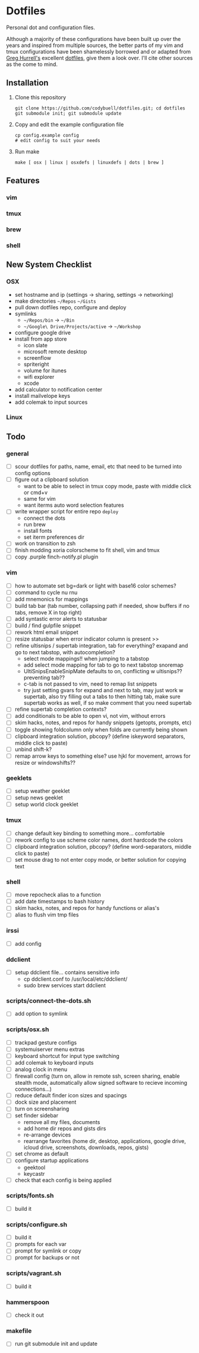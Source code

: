 Dotfiles
========

Personal dot and configuration files.

Although a majority of these configurations have been built up over the years and inspired from multiple sources, the better parts of my vim and tmux configurations have been shamelessly borrowed and or adapted from [Greg Hurrell's](https://github.com/wincent) excellent [dotfiles](https://github.com/wincent/wincent), give them a look over.  I'll cite other sources as the come to mind.

Installation
------------

 1. Clone this repository

        git clone https://github.com/codybuell/dotfiles.git; cd dotfiles
        git submodule init; git submodule update

 2. Copy and edit the example configuration file

        cp config.example config
        # edit config to suit your needs

 3. Run make

        make [ osx | linux | osxdefs | linuxdefs | dots | brew ]

Features
--------

### vim

### tmux

### brew

### shell

New System Checklist
--------------------

### OSX

 - set hostname and ip (settings -> sharing, settings -> networking)
 - make directories `~/Repos` `~/Gists`
 - pull down dotfiles repo, configure and deploy
 - symlinks 
   - `~/Repos/bin` -> `~/Bin`
   - `~/Google\ Drive/Projects/active` -> `~/Workshop`
 - configure google drive
 - install from app store
   - icon slate
   - microsoft remote desktop
   - screenflow
   - spriteright
   - volume for itunes
   - wifi explorer
   - xcode
 - add calculator to notification center
 - install mailvelope keys
 - add colemak to input sources

### Linux


Todo
----

### general

 - [ ] scour dotfiles for paths, name, email, etc that need to be turned into config options
 - [ ] figure out a clipboard solution
   - want to be able to select in tmux copy mode, paste with middle click or cmd+v
   - same for vim
   - want iterms auto word selection features
 - [ ] write wrapper script for entire repo `deploy`
   - connect the dots
   - run brew
   - install fonts
   - set iterm preferences dir
 - [ ] work on transition to zsh
 - [ ] finish modding xoria colorscheme to fit shell, vim and tmux
 - [ ] copy .purple finch-notify.pl plugin

### vim

 - [ ] how to automate set bg=dark or light with base16 color schemes?
 - [ ] command to cycle nu rnu
 - [ ] add mnemonics for mappings
 - [ ] build tab bar (tab number, collapsing path if needed, show buffers if no tabs, remove X in top right)
 - [ ] add syntastic error alerts to statusbar
 - [ ] build / find gulpfile snippet
 - [ ] rework html email snippet
 - [ ] resize statusbar when error indicator column is present >>
 - [ ] refine ultisnips / supertab integration, tab for everything? exapand and go to next tabstop, with autocompletion?
   - select mode mappings!! when jumping to a tabstop
   - add select mode mapping for tab to go to next tabstop  snoremap
   - UltiSnipsEnableSnipMate defaults to on, conflicting w ultisnips?? preventing tab??
   - c-tab is not passed to vim, need to remap list snippets
   - try just setting gvars for expand and next to tab, may just work w supertab, also try filling out a tabs to then hitting tab, make sure supertab works as well, if so make comment that you need supertab 
 - [ ] refine supertab completion contexts?
 - [ ] add conditionals to be able to open vi, not vim, without errors
 - [ ] skim hacks, notes, and repos for handy snippets (getopts, prompts, etc)
 - [ ] toggle showing foldcolumn only when folds are currently being shown
 - [ ] clipboard integration solution, pbcopy? (define iskeyword separators, middle click to paste)
 - [ ] unbind shift-k?
 - [ ] remap arrow keys to something else? use hjkl for movement, arrows for resize or windowshifts??

### geeklets

 - [ ] setup weather geeklet
 - [ ] setup news geeklet
 - [ ] setup world clock geeklet

### tmux

 - [ ] change default key binding to something more... comfortable
 - [ ] rework config to use scheme color names, dont hardcode the colors
 - [ ] clipboard integration solution, pbcopy? (define word-separators, middle click to paste)
 - [ ] set mouse drag to not enter copy mode, or better solution for copying text

### shell

 - [ ] move repocheck alias to a function
 - [ ] add date timestamps to bash history
 - [ ] skim hacks, notes, and repos for handy functions or alias's
 - [ ] alias to flush vim tmp files

### irssi

 - [ ] add config

### ddclient

 - [ ] setup ddclient file... contains sensitive info
   - cp ddclient.conf to /usr/local/etc/ddclient/
   - sudo brew services start ddclient

### scripts/connect-the-dots.sh

 - [ ] add option to symlink

### scripts/osx.sh

 - [ ] trackpad gesture configs
 - [ ] systemuiserver menu extras
 - [ ] keyboard shortcut for input type switching
 - [ ] add colemak to keyboard inputs
 - [ ] analog clock in menu
 - [ ] firewall config (turn on, allow in remote ssh, screen sharing, enable stealth mode, automatically allow signed software to recieve incoming connections...)
 - [ ] reduce default finder icon sizes and spacings
 - [ ] dock size and placement
 - [ ] turn on screensharing
 - [ ] set finder sidebar
   - remove all my files, documents
   - add home dir repos and gists dirs
   - re-arrange devices
   - rearrange favorites (home dir, desktop, applications, google drive, icloud drive, screenshots, downloads, repos, gists)
 - [ ] set chrome as default
 - [ ] configure startup applications
   - geektool
   - keycastr
 - [ ] check that each config is being applied

### scripts/fonts.sh

 - [ ] build it

### scripts/configure.sh

 - [ ] build it
 - [ ] prompts for each var
 - [ ] prompt for symlink or copy
 - [ ] prompt for backups or not

### scripts/vagrant.sh

 - [ ] build it

### hammerspoon

 - [ ] check it out

### makefile

 - [ ] run git submodule init and update
